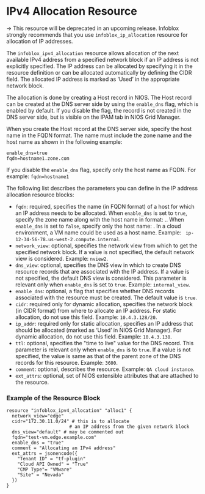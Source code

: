 # IPv4 Allocation Resource

-> This resource will be deprecated in an upcoming release. Infoblox strongly recommends that you use `infoblox_ip_allocation` resource for allocation of IP addresses.

The `infoblox_ipv4_allocation` resource allows allocation of the next available IPv4 address from a specified network block if an IP address is not explicitly specified. The IP address can be allocated by specifying it in the resource definition or can be allocated automatically by defining the CIDR field. The allocated IP address is marked as ‘Used’ in the appropriate network block.

The allocation is done by creating a Host record in NIOS. The Host record can be created at the DNS server side by using the `enable_dns` flag, which is enabled by default. If you disable the flag, the record is not created in the DNS server side, but is visible on the IPAM tab in NIOS Grid Manager.

When you create the Host record at the DNS server side, specify the host name in the FQDN format. The name must include the zone name and the host name as shown in the following example:
```
enable_dns=true
fqdn=hostname1.zone.com
```

If you disable the `enable_dns` flag, specify only the host name as FQDN. For example: `fqdn=hostname1`

The following list describes the parameters you can define in the IP address allocation resource blocks:

* `fqdn`: required, specifies the name (in FQDN format) of a host for which an IP address needs to be allocated. When `enable_dns` is set to `true`, specify the zone name along with the host name in format: <hostname>.<zone>.
  When `enable_dns` is set to `false`, specify only the host name: <hostname>. In a cloud environment, a VM name could be used as a host name. Example: ` ip-12-34-56-78.us-west-2.compute.internal`.
* `network_view`: optional, specifies the network view from which to get the specified network block. If a value is not specified, the default network view is considered. Example: `nview2`.
* `dns_view`: optional, specifies the DNS view in which to create DNS resource records that are associated with the IP address. If a value is not specified, the default DNS view is considered. This parameter is relevant only when `enable_dns` is set to `true`. Example: `internal_view`.
* `enable_dns`: optional, a flag that specifies whether DNS records associated with the resource must be created. The default value is `true`.
* `cidr`: required only for dynamic allocation, specifies the network block (in CIDR format) from where to allocate an IP address. For static allocation, do not use this field. Example: `10.4.3.128/20`.
* `ip_addr`: required only for static allocation, specifies an IP address that should be allocated (marked as ‘Used’ in NIOS Grid Manager). For dynamic allocation, do not use this field. Example: `10.4.3.138`.
* `ttl`: optional, specifies the "time to live" value for the DNS record. This parameter is relevant only when `enable_dns` is to `true`. If a value is not specified, the value is same as that of the parent zone of the DNS records for this resource. Example: `3600`.
* `comment`: optional, describes the resource. Example: `QA cloud instance`.
* `ext_attrs`: optional, set of NIOS extensible attributes that are attached to the resource.

### Example of the Resource Block

```hcl
resource "infoblox_ipv4_allocation" "alloc1" {
  network_view="edge"
  cidr="172.30.11.0/24" # this is to allocate
                       # an IP address from the given network block
  dns_view="default" # may be commented out
  fqdn="test-vm.edge.example.com"
  enable_dns = "true"
  comment = "Allocating an IPv4 address"
  ext_attrs = jsonencode({
    "Tenant ID" = "tf-plugin"
    "Cloud API Owned" = "True"
    "CMP Type"= "VMware"
    "Site" = "Nevada"
  })
}
```
